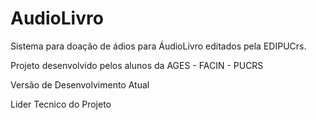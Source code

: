 # AudioLivro
Sistema para doação de ádios para ÁudioLivro editados pela EDIPUCrs.

Projeto desenvolvido pelos alunos da AGES - FACIN - PUCRS

Versão de Desenvolvimento Atual

Lider Tecnico do Projeto
